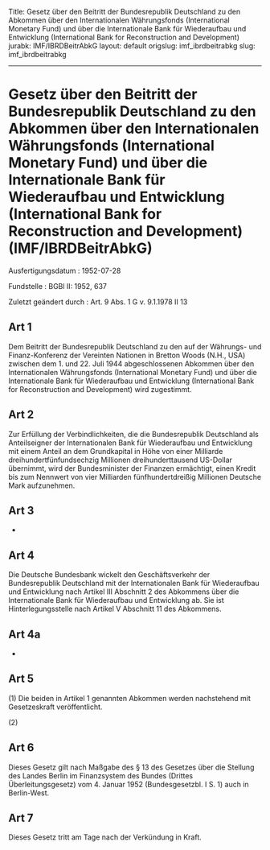 Title: Gesetz über den Beitritt der Bundesrepublik Deutschland zu den Abkommen über
  den Internationalen Währungsfonds (International Monetary Fund) und über die Internationale
  Bank für Wiederaufbau und Entwicklung (International Bank for Reconstruction and
  Development)
jurabk: IMF/IBRDBeitrAbkG
layout: default
origslug: imf_ibrdbeitrabkg
slug: imf_ibrdbeitrabkg

---

# Gesetz über den Beitritt der Bundesrepublik Deutschland zu den Abkommen über den Internationalen Währungsfonds (International Monetary Fund) und über die Internationale Bank für Wiederaufbau und Entwicklung (International Bank for Reconstruction and Development) (IMF/IBRDBeitrAbkG)

Ausfertigungsdatum
:   1952-07-28

Fundstelle
:   BGBl II: 1952, 637

Zuletzt geändert durch
:   Art. 9 Abs. 1 G v. 9.1.1978 II 13


## Art 1

Dem Beitritt der Bundesrepublik Deutschland zu den auf der Währungs-
und Finanz-Konferenz der Vereinten Nationen in Bretton Woods (N.H.,
USA) zwischen dem 1. und 22. Juli 1944 abgeschlossenen Abkommen über
den Internationalen Währungsfonds (International Monetary Fund) und
über die Internationale Bank für Wiederaufbau und Entwicklung
(International Bank for Reconstruction and Development) wird
zugestimmt.


## Art 2

Zur Erfüllung der Verbindlichkeiten, die die Bundesrepublik
Deutschland als Anteilseigner der Internationalen Bank für
Wiederaufbau und Entwicklung mit einem Anteil an dem Grundkapital in
Höhe von einer Milliarde dreihundertfünfundsechzig Millionen
dreihunderttausend US-Dollar übernimmt, wird der Bundesminister der
Finanzen ermächtigt, einen Kredit bis zum Nennwert von vier Milliarden
fünfhundertdreißig Millionen Deutsche Mark aufzunehmen.


## Art 3

-


## Art 4

Die Deutsche Bundesbank wickelt den Geschäftsverkehr der
Bundesrepublik Deutschland mit der Internationalen Bank für
Wiederaufbau und Entwicklung nach Artikel III Abschnitt 2 des
Abkommens über die Internationale Bank für Wiederaufbau und
Entwicklung ab. Sie ist Hinterlegungsstelle nach Artikel V Abschnitt
11 des Abkommens.


## Art 4a

-


## Art 5

(1) Die beiden in Artikel 1 genannten Abkommen werden nachstehend mit
Gesetzeskraft veröffentlicht.

(2)


## Art 6

Dieses Gesetz gilt nach Maßgabe des § 13 des Gesetzes über die
Stellung des Landes Berlin im Finanzsystem des Bundes (Drittes
Überleitungsgesetz) vom 4. Januar 1952 (Bundesgesetzbl. I S. 1) auch
in Berlin-West.


## Art 7

Dieses Gesetz tritt am Tage nach der Verkündung in Kraft.


